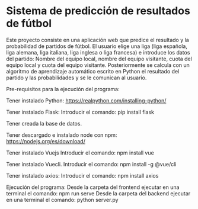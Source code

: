 # Sistema de predicción de resultados de fútbol
Este proyecto consiste en una aplicación web que predice el resultado y la probabilidad de partidos de fútbol. El usuario elige una liga (liga española, liga alemana, liga italiana, liga inglesa o liga francesa) e introduce los datos del partido: Nombre del equipo local, nombre del equipo visitante, cuota del equipo local y cuota del equipo visitante. Posteriormente se calcula con un algoritmo de aprendizaje automático escrito en Python el resultado del partido y las probabilidades y se le comunican al usuario.


Pre-requisitos para la ejecución del programa:

Tener instalado Python:
https://realpython.com/installing-python/

Tener instalado Flask:
Introducir el comando: pip install flask

Tener creada la base de datos.

Tener descargado e instalado node con npm:
https://nodejs.org/es/download/

Tener instalado Vuejs
Introducir el comando: npm install vue

Tener instalado Vuecli.
Introducir el comando: npm install -g @vue/cli

Tener instalado axios:
Introducir el comando: npm install axios


Ejecución del programa:
Desde la carpeta del frontend ejecutar en una terminal el comando: npm run serve
Desde la carpeta del backend ejecutar en una terminal el comando: python server.py
